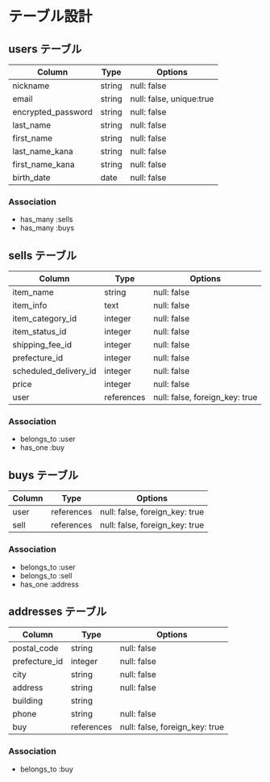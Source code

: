 # テーブル設計

## users テーブル

| Column                  | Type    | Options                  |
| ----------------------- | ------- | ------------------------ |
| nickname                | string  | null: false              |
| email                   | string  | null: false, unique:true |
| encrypted_password      | string  | null: false              |
| last_name               | string  | null: false              |
| first_name              | string  | null: false              |
| last_name_kana          | string  | null: false              |
| first_name_kana         | string  | null: false              |
| birth_date              | date    | null: false              |

### Association

- has_many :sells
- has_many :buys

## sells テーブル

| Column                | Type       | Options                        |
| --------------------- | ---------- | ------------------------------ |
| item_name             | string     | null: false                    |
| item_info             | text       | null: false                    |
| item_category_id      | integer    | null: false                    |
| item_status_id        | integer    | null: false                    |
| shipping_fee_id       | integer    | null: false                    |
| prefecture_id         | integer    | null: false                    |
| scheduled_delivery_id | integer    | null: false                    |
| price                 | integer    | null: false                    |
| user                  | references | null: false, foreign_key: true |

### Association

- belongs_to :user
- has_one :buy

## buys テーブル

| Column | Type       | Options                        |
| ------ | ---------- | ------------------------------ |
| user   | references | null: false, foreign_key: true |
| sell   | references | null: false, foreign_key: true |

### Association

- belongs_to :user
- belongs_to :sell
- has_one :address

## addresses テーブル

| Column         | Type       | Options                        |
| -------------- | ---------- | ------------------------------ |
| postal_code    | string     | null: false                    |
| prefecture_id  | integer    | null: false                    |
| city           | string     | null: false                    |
| address        | string     | null: false                    |
| building       | string     |                                |
| phone          | string     | null: false                    |
| buy            | references | null: false, foreign_key: true |

### Association

- belongs_to :buy
